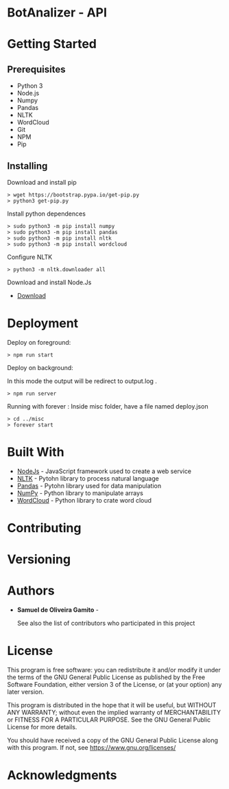 # BotAnalizer - API

# Getting Started

## Prerequisites
- Python 3
- Node.js
- Numpy
- Pandas
- NLTK
- WordCloud
- Git
- NPM
- Pip

## Installing
Download and install pip
```
> wget https://bootstrap.pypa.io/get-pip.py
> python3 get-pip.py
```
Install python dependences 
```
> sudo python3 -m pip install numpy
> sudo python3 -m pip install pandas
> sudo python3 -m pip install nltk
> sudo python3 -m pip install wordcloud
```
Configure NLTK
```
> python3 -m nltk.downloader all 
```
Download and install Node.Js
-  [Download](https://nodejs.org/en/download/)
# Deployment

Deploy on foreground:
```
> npm run start
```
Deploy on background:
    
In this mode the output will be redirect to output.log .
```
> npm run server
```
Running with forever :
Inside misc folder, have a file named deploy.json

```
> cd ../misc
> forever start
``` 

# Built With
- [NodeJs](https://nodejs.org/en/) - JavaScript framework used to create a web service
- [NLTK](https://www.nltk.org/) - Pytohn library to process natural language
- [Pandas](http://www.padas.org.uk/) - Pytohn library used for data manipulation
- [NumPy](https://numpy.org/) - Python library to manipulate arrays
- [WordCloud](https://github.com/amueller/word_cloud) - Python library to crate word cloud

# Contributing


# Versioning



# Authors
- **Samuel de Oliveira Gamito** - 

  See also the list of contributors who participated in this project

# License 

This program is free software: you can redistribute it and/or modify
it under the terms of the GNU General Public License as published by
the Free Software Foundation, either version 3 of the License, or
(at your option) any later version.

This program is distributed in the hope that it will be useful,
but WITHOUT ANY WARRANTY; without even the implied warranty of
MERCHANTABILITY or FITNESS FOR A PARTICULAR PURPOSE.  See the
GNU General Public License for more details.

You should have received a copy of the GNU General Public License
along with this program.  If not, see <https://www.gnu.org/licenses/>

# Acknowledgments

